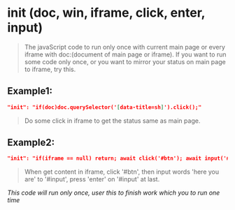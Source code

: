 # init (doc, win, iframe, click, enter, input)
>The javaScript code to run only once with current main page or every iframe with doc:(document of main page or iframe). If you want to run some code only once, or you want to mirror your status on main page to iframe, try this.

Example1:
--
```JSON
"init": "if(doc)doc.querySelector('[data-title=sh]').click();"
```
>Do some click in iframe to get the status same as main page.

Example2:
--
```JSON
"init": "if(iframe == null) return; await click('#btn'); await input('#input', 'here you are'); await enter('#input');"
```
>When get content in iframe, click '#btn', then input words 'here you are' to '#input', press 'enter' on '#input' at last.

*This code will run only once, user this to finish work which you to run one time*